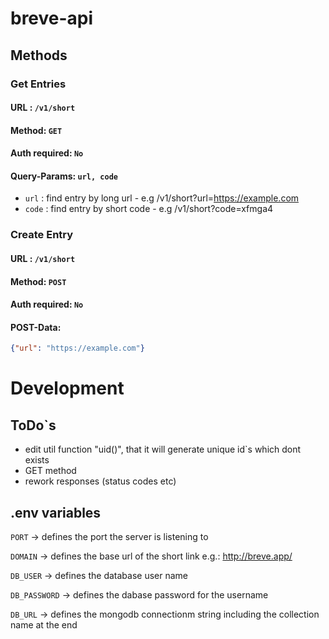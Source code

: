 # breve-api

## Methods

### Get Entries

#### URL : `/v1/short`

#### Method: `GET`

#### Auth required: `No`

#### Query-Params: `url, code` 

- `url` : find entry by long url - e.g /v1/short?url=https://example.com
- `code` : find entry by short code - e.g /v1/short?code=xfmga4


### Create Entry

#### URL : `/v1/short`

#### Method: `POST`

#### Auth required: `No`

#### POST-Data: 
```json 
{"url": "https://example.com"} 
```

# Development

## ToDo`s

- edit util function "uid()", that it will generate unique id`s which dont exists
- GET method
- rework responses (status codes etc)

## .env variables

`PORT` -> defines the port the server is listening to

`DOMAIN` -> defines the base url of the short link e.g.: http://breve.app/

`DB_USER` -> defines the database user name

`DB_PASSWORD` -> defines the dabase password for the username

`DB_URL` -> defines the mongodb connectionm string including the collection name at the end


